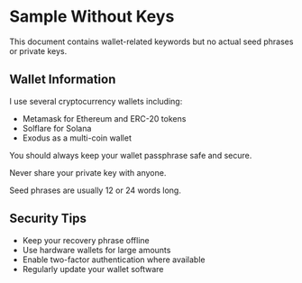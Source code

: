 # Sample Without Keys

This document contains wallet-related keywords but no actual seed phrases or private keys.

## Wallet Information

I use several cryptocurrency wallets including:
- Metamask for Ethereum and ERC-20 tokens
- Solflare for Solana
- Exodus as a multi-coin wallet

You should always keep your wallet passphrase safe and secure.

Never share your private key with anyone.

Seed phrases are usually 12 or 24 words long.

## Security Tips

- Keep your recovery phrase offline
- Use hardware wallets for large amounts
- Enable two-factor authentication where available
- Regularly update your wallet software